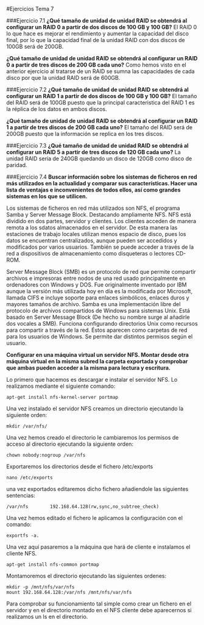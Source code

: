 #Ejercicios Tema 7

###Ejercicio 7.1
**¿Qué tamaño de unidad de unidad RAID se obtendrá al configurar un RAID 0 a partir de dos discos de 100 GB y 100 GB?** 
El RAID 0 lo que hace es mejorar el rendimiento y aumentar la capacidad del disco final, por lo que la capacidad final de la unidad RAID con dos discos de 100GB será de 200GB.

**¿Qué tamaño de unidad de unidad RAID se obtendrá al configurar un RAID 0 a partir de tres discos de 200 GB cada uno?**
Como hemos visto en el anterior ejercicio al tratarse de un RAID se sumna las capacidades de cada disco por que la unidad RAID será de 600GB.

###Ejercicio 7.2
**¿Qué tamaño de unidad de unidad RAID se obtendrá al configurar un RAID 1 a partir de dos discos de 100 GB y 100 GB?**
El tamaño del RAID será de 100GB puesto que la principal caracteristica del RAID 1 es la réplica de los datos en ambos discos.

**¿Qué tamaño de unidad de unidad RAID se obtendrá al configurar un RAID 1 a partir de tres discos de 200 GB cada uno?**
El tamaño del RAID será de 200GB puesto que la información se replica en los tres discos.

###Ejercicio 7.3
**¿Qué tamaño de unidad de unidad RAID se obtendrá al configurar un RAID 5 a partir de tres discos de 120 GB cada uno?**
La unidad RAID sería de 240GB quedando un disco de 120GB como disco de paridad.

###Ejercicio 7.4
**Buscar información sobre los sistemas de ficheros en red más utilizados en la actualidad y comparar sus características. Hacer una lista de ventajas e inconvenientes de todos ellos, así como grandes sistemas en los que se utilicen.**

Los sistemas de ficheros en red más utilizados son NFS, el programa Samba y Server Message Block. Destacando ampliamente NFS.
NFS está dividido en dos partes, servidor y clientes. Los clientes acceden de manera remota a los sdatos almacenados en el servidor. De esta manera las estaciones de trabajo locales utilizan menos espacio de disco, pues los datos se encuentran centralizados, aunque pueden ser accedidos y modificados por varios usuarios. También se puede acceder a través de la red a dispositivos de almacenamiento como disqueteras o lectores CD-ROM.

Server Message Block (SMB) es un protocolo de red que permite compartir archivos e impresoras entre nodos de una red usado principalmente en ordenadores con Windows y DOS. Fue originalmente inventado por IBM aunque la versión más utilizada hoy en día es la modificada por Microsoft, llamada CIFS e incluye soporte para enlaces simbólicos, enlaces duros y mayores tamaños de archivo. Samba es una implementación libre del protocolo de archivos compartidos de Windows para sistemas Unix. Está basado en Server Message Block (De hecho su nombre surge al añadirle dos vocales a SMB). Funciona configurando directorios Unix como recursos para compartir a través de la red. Éstos aparecen como carpetas de red para los usuarios de Windows. Se permite dar distintos permisos según el usuario.

**Configurar en una máquina virtual un servidor NFS. Montar desde otra máquina virtual en la misma subred la carpeta exportada y comprobar que ambas pueden acceder a la misma para lectura y escritura.**

Lo primero que hacemos es descargar e instalar el servidor NFS. Lo realizamos mediante el siguiente comando:

    apt-get install nfs-kernel-server portmap
    
Una vez instalado el servidor NFS creamos un directorio ejecutando la siguiente orden:

    mkdir /var/nfs/
    
Una vez hemos creado el directorio le cambiaremos los permisos de acceso al directorio ejecutando la siguiente orden:

    chown nobody:nogroup /var/nfs
    
Exportaremos los directorios desde el fichero /etc/exports

    nano /etc/exports
    
una vez exportados editaremos dicho fichero añadiendole las siguientes sentencias:

    /var/nfs        192.168.64.128(rw,sync,no_subtree_check)
    
Una vez hemos editado el fichero le aplicamos la configuración con el comando:

    exportfs -a.
  
Una vez aquí pasaremos a la máquina que hará de cliente e instalamos el cliente NFS.

    apt-get install nfs-common portmap

Montamoremos el directorio ejecutando las siguientes ordenes:

    mkdir -p /mnt/nfs/var/nfs
    mount 192.168.64.128:/var/nfs /mnt/nfs/var/nfs
    
Para comprobar su funcionamiento tal simple como crear un fichero en el servidor y en el directorio montado en el NFS cliente debe aparecernos si realizamos un ls en el directorio.
